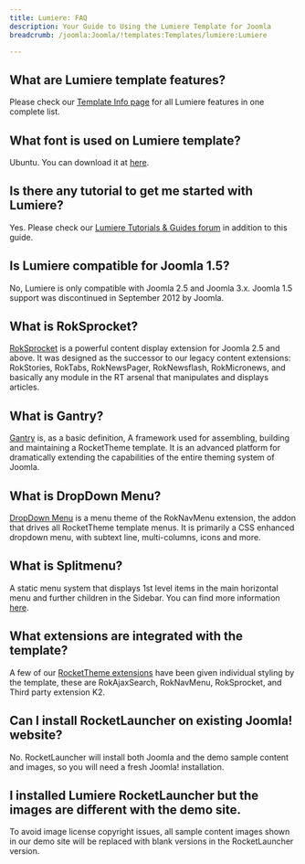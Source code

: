```yaml
---
title: Lumiere: FAQ
description: Your Guide to Using the Lumiere Template for Joomla
breadcrumb: /joomla:Joomla/!templates:Templates/lumiere:Lumiere

---
```


What are Lumiere template features?
-----
Please check our [Template Info page][features] for all Lumiere features in one complete list.

What font is used on Lumiere template?
-----
Ubuntu. You can download it at [here][font].

Is there any tutorial to get me started with Lumiere?
-----
Yes. Please check our [Lumiere Tutorials & Guides forum][forum] in addition to this guide.

Is Lumiere compatible for Joomla 1.5?
-----
No, Lumiere is only compatible with Joomla 2.5 and Joomla 3.x. Joomla 1.5 support was discontinued in September 2012 by Joomla.

What is RokSprocket?
-----
[RokSprocket][roksprocket] is a powerful content display extension for Joomla 2.5 and above. It was designed as the successor to our legacy content extensions: RokStories, RokTabs, RokNewsPager, RokNewsflash, RokMicronews, and basically any module in the RT arsenal that manipulates and displays articles.

What is Gantry?
-----
[Gantry][gantry] is, as a basic definition, A framework used for assembling, building and maintaining a RocketTheme template. It is an advanced platform for dramatically extending the capabilities of the entire theming system of Joomla.

What is DropDown Menu?
-----
[DropDown Menu][dropdown] is a menu theme of the RokNavMenu extension, the addon that drives all RocketTheme template menus. It is primarily a CSS enhanced dropdown menu, with subtext line, multi-columns, icons and more.

What is Splitmenu?
-----
A static menu system that displays 1st level items in the main horizontal menu and further children in the Sidebar. You can find more information [here][splitmenu].

What extensions are integrated with the template?
-----
A few of our [RocketTheme extensions][extensions] have been given individual styling by the template, these are RokAjaxSearch, RokNavMenu, RokSprocket, and Third party extension K2.

Can I install RocketLauncher on existing Joomla! website?
-----
No. RocketLauncher will install both Joomla and the demo sample content and images, so you will need a fresh Joomla! installation.

I installed Lumiere RocketLauncher but the images are different with the demo site.
-----
To avoid image license copyright issues, all sample content images shown in our demo site will be replaced with blank versions in the RocketLauncher version.

[gantry]: http://gantry-framework.org/
[features]: http://demo.rockettheme.com/joomla/lumiere/features
[font]: http://www.fontsquirrel.com/fonts/ubuntu
[forum]: http://www.rockettheme.com/forum/index.php?f=703&rb_v=viewforum
[roksprocket]: http://www.rockettheme.com/extensions-joomla/roksprocket
[dropdown]: http://demo.rockettheme.com/joomla/lumiere/features/menu-options
[splitmenu]: http://demo.rockettheme.com/joomla/lumiere/features/menu-options
[extensions]: http://demo.rockettheme.com/joomla/lumiere/features/extensions